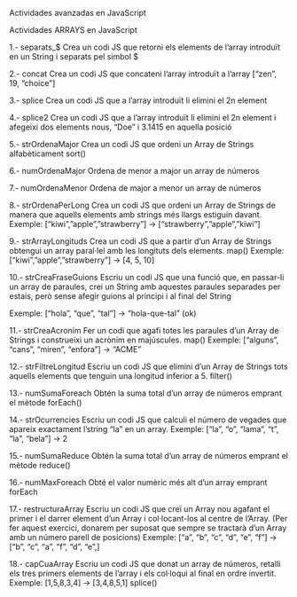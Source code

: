 Actividades avanzadas en JavaScript

Actividades ARRAYS en JavaScript

1.- separats\_$ Crea un codi JS que retorni els elements de l’array introduït en un String i
separats pel simbol $

2.- concat Crea un codi JS que concateni l’array introduït a l’array [“zen”, 19, “choice”]

3.- splice Crea un codi JS que a l’array introduït li elimini el 2n element

4.- splice2 Crea un codi JS que a l’array introduït li elimini el 2n element i afegeixi dos
elements nous, “Doe” i 3.1415 en aquella posició

5.- strOrdenaMajor Crea un codi JS que ordeni un Array de Strings alfabèticament sort()

6.- numOrdenaMajor Ordena de menor a major un array de números

7.- numOrdenaMenor Ordena de major a menor un array de números

8.- strOrdenaPerLong Crea un codi JS que ordeni un Array de Strings de manera que aquells
elements amb strings més llargs estiguin davant.
Exemple: [“kiwi”,”apple”,”strawberry”] → [“strawberry”,”apple”,”kiwi”]

9.- strArrayLongituds Crea un codi JS que a partir d’un Array de Strings obtengui un array
paral·lel amb les longituts dels elements. map()
Exemple: [“kiwi”,”apple”,”strawberry”] → [4, 5, 10]

10.- strCreaFraseGuions Escriu un codi JS que una funció que, en passar-li un array de
paraules, crei un String amb aquestes paraules separades per estais, però sense afegir guions
al principi i al final del String

Exemple: [“hola”, “que”, “tal”] → “hola-que-tal” (ok)

11.- strCreaAcronim Fer un codi que agafi totes les paraules d’un Array de Strings i
construeixi un acrònim en majúscules. map()
Exemple: [“alguns”, “cans”, “miren”, “enfora”] → “ACME”

12.- strFiltreLongitud Escriu un codi JS que elimini d’un Array de Strings tots aquells elements
que tenguin una longitud inferior a 5. filter()

13.- numSumaForeach Obtén la suma total d’un array de números emprant el mètode
forEach()

14.- strOcurrencies Escriu un codi JS que calculi el número de vegades que apareix
exactament l’string “la” en un array.
Exemple: [“la”, “o”, “lama”, “t”, “la”, “bela”] → 2

15.- numSumaReduce Obtén la suma total d’un array de números emprant el mètode
reduce()

16.- numMaxForeach Obté el valor numèric més alt d’un array emprant forEach

17.- restructuraArray Escriu un codi JS que creï un Array nou agafant el primer i el darrer
element d’un Array i col·locant-los al centre de l’Array. (Per fer aquest exercici, donarem per
suposat que sempre se tractarà d’un Array amb un número parell de posicions)
Exemple: [“a”, “b”, “c”, “d”, “e”, “f”] → [“b”, “c”, “a”, “f”, “d”, “e”,]

18.- capCuaArray Escriu un codi JS que donat un array de números, retalli els tres primers
elements de l’array i els col·loqui al final en ordre invertit.
Exemple: [1,5,8,3,4] → [3,4,8,5,1] splice()
